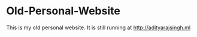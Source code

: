 # Old-Personal-Website
This is my old personal website. It is still running at http://adityarajsingh.ml
